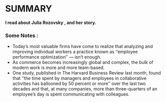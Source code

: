 # SUMMARY #

**I read about Julia Rozovsky , and her story.**

### Some Notes : ###

- Today’s most valuable firms have come to realize that analyzing and improving individual workers a practice known as ‘‘employee performance optimization’’ — isn’t enough.
- As commerce becomes increasingly global and complex, the bulk of modern work is more and more team-based.
- One study, published in The Harvard Business Review last month, found that ‘‘the time spent by managers and employees in collaborative activities has ballooned by 50 percent or more’’ over the last two decades and that, at many companies, more than three-quarters of an employee’s day is spent communicating with colleagues.
